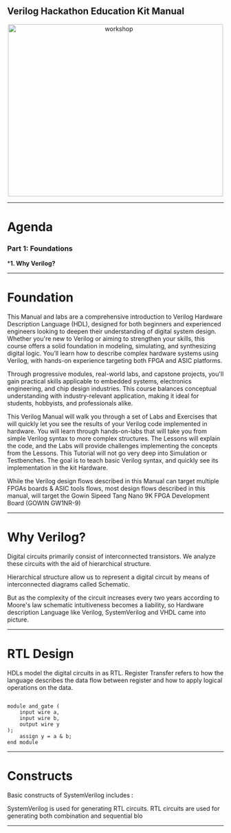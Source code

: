 ## Verilog Hackathon Education Kit Manual

<div style="text-align: center;">
<img src="../images/basic_board_setup_1.jpg" alt="workshop" width="500" height="400">
</div>

---

# Agenda

### Part 1: Foundations

***1. Why Verilog?**
<!-- .element: class="fragment" data-fragment-index="1" -->


---

# Foundation

This Manual and labs are a comprehensive introduction to Verilog Hardware Description Language (HDL), designed for both beginners and experienced engineers looking to deepen their understanding of digital system design. Whether you're new to Verilog or aiming to strengthen your skills, this course offers a solid foundation in modeling, simulating, and synthesizing digital logic. You’ll learn how to describe complex hardware systems using Verilog, with hands-on experience targeting both FPGA and ASIC platforms.

Through progressive modules, real-world labs, and capstone projects, you'll gain practical skills applicable to embedded systems, electronics engineering, and chip design industries. This course balances conceptual understanding with industry-relevant application, making it ideal for students, hobbyists, and professionals alike.

This Verilog Manual will walk you through a set of Labs and Exercises that will quickly let you see the results of your Verilog code implemented in hardware.  You will learn through hands-on-labs that will take you from simple Verilog syntax to more complex structures. The Lessons will explain the code, and the Labs will provide challenges implementing the concepts from the Lessons. This Tutorial will not go very deep into Simulation or Testbenches.  The goal is to teach basic Verilog syntax, and quickly see its implementation in the kit Hardware.

While the Verilog design flows described in this Manual can target multiple FPGAs boards & ASIC tools flows, most design flows described in this manual,  will target the Gowin Sipeed Tang Nano 9K FPGA Development Board (GOWIN GW1NR-9)  

---

# Why Verilog?

Digital circuits primarily consist of interconnected transistors. We analyze these circuits with the aid of
hierarchical structure. 
<!-- .element: class="fragment" data-fragment-index="1" -->

Hierarchical structure allow us to represent a digital circuit by means of interconnected diagrams called Schematic.
<!-- .element: class="fragment" data-fragment-index="2" -->

But as the complexity of the circuit increases every two years according to Moore's law schematic intuitiveness becomes
a liability, so Hardware description Language like Verilog, SystemVerilog and VHDL came into picture.
<!-- .element: class="fragment" data-fragment-index="3" -->

---

# RTL Design

HDLs model the digital circuits in as RTL. Register Transfer refers to how the language describes the 
data flow between register and how to apply logical operations on the data.
<!-- .element: class="fragment" data-fragment-index="1" -->

<pre><code data-trim class="language-verilog">
module and_gate ( 
    input wire a, 
    input wire b, 
    output wire y 
); 
    assign y = a & b; 
end module
</code></pre>

---

# Constructs

Basic constructs of SystemVerilog includes :

SystemVerilog is used for generating RTL circuits. RTL circuits are used for 
generating both combination and sequential blo

---



